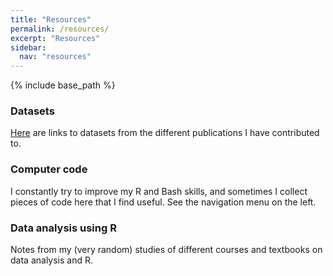 ```yaml
---
title: "Resources"
permalink: /resources/
excerpt: "Resources"
sidebar:
  nav: "resources"
---
```


{% include base_path %}

### Datasets
[Here](/resources/datasets) are links to datasets from the different publications I have contributed to.

### Computer code
I constantly try to improve my R and Bash skills, and sometimes I collect pieces of code here that I find useful. See the navigation menu on the left.

### Data analysis using R
Notes from my (very random) studies of different courses and textbooks on data analysis and R.

